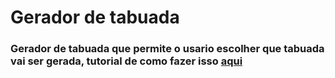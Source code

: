 # Gerador de tabuada

<h3>Gerador de tabuada que permite o usario escolher que tabuada vai ser gerada, tutorial de  como fazer isso <a href="https://www.youtube.com/watch?v=BXqUH86F-kA&list=PLntvgXM11X6pi7mW0O4ZmfUI1xDSIbmTm"
>aqui</a></h3>
